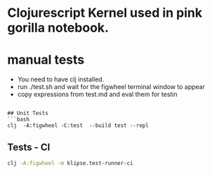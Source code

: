 # Clojurescript Kernel used in pink gorilla notebook.

# manual tests

- You need to have clj installed.
- run ./test.sh and wait for the figwheel terminal window to appear
- copy expressions from test.md and eval them for testin
```

## Unit Tests
```bash
clj  -A:figwheel -C:test  --build test --repl
```

## Tests - CI

```bash
clj -A:figwheel -m klipse.test-runner-ci
```
